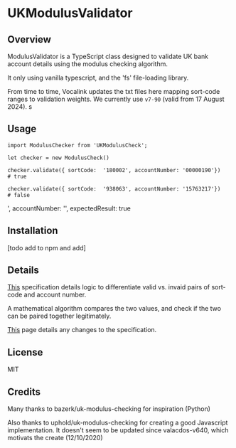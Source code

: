 # UKModulusValidator

## Overview

ModulusValidator is a TypeScript class designed to validate UK bank account details using the modulus checking algorithm. 

It only using vanilla typescript, and the 'fs' file-loading library. 

From time to time, Vocalink updates the txt files here mapping sort-code ranges to validation weights. We currently use `v7-90` (valid from 17 August 2024). 
s
## Usage

```
import ModulusChecker from 'UKModulusCheck';

let checker = new ModulusCheck()

checker.validate({ sortCode:  '180002', accountNumber: '00000190'})
# true

checker.validate({ sortCode:  '938063', accountNumber: '15763217'})
# false
```
', accountNumber: '', expectedResult: true

## Installation

[todo add to npm and add]

## Details

[This](https://www.vocalink.com/media/a2febq5m/validating-account-numbers-uk-modulus-checking-v7-90.pdf) specification details logic to differentiate valid vs. invaid pairs of sort-code and account number. 

A mathematical algorithm compares the two values, and check if the two can be paired together legitimately.

[This](https://www.vocalink.com/tools/modulus-checking/) page details any changes to the specification.


## License

MIT

## Credits

Many thanks to bazerk/uk-modulus-checking for inspiration (Python)

Also thanks to uphold/uk-modulus-checking for creating a good Javascript implementation. It doesn't seem to be updated since valacdos-v640, which motivats the create (12/10/2020)

